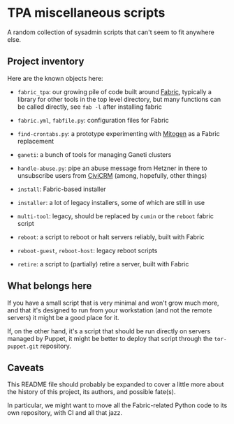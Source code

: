 # TPA miscellaneous scripts

A random collection of sysadmin scripts that can't seem to fit
anywhere else.

## Project inventory

Here are the known objects here:

 * `fabric_tpa`: our growing pile of code built around [Fabric][],
   typically a library for other tools in the top level directory, but
   many functions can be called directly, see `fab -l` after
   installing fabric

 * `fabric.yml`, `fabfile.py`: configuration files for Fabric

 * `find-crontabs.py`: a prototype experimenting with [Mitogen][] as a
   Fabric replacement

 * `ganeti`: a bunch of tools for managing Ganeti clusters

 * `handle-abuse.py`: pipe an abuse message from Hetzner in there to
   unsubscribe users from [CiviCRM][] (among, hopefully, other things)

 * `install`: Fabric-based installer

 * `installer`: a lot of legacy installers, some of which are still in
   use

 * `multi-tool`: legacy, should be replaced by `cumin` or the `reboot`
   fabric script

 * `reboot`: a script to reboot or halt servers reliably, built with
   Fabric

 * `reboot-guest`, `reboot-host`: legacy reboot scripts

 * `retire`: a script to (partially) retire a server, built with
   Fabric

[Fabric]: https://www.fabfile.org/
[Mitogen]: https://mitogen.networkgenomics.com/
[CiviCRM]: https://crm.torproject.org

## What belongs here

If you have a small script that is very minimal and won't grow much
more, and that it's designed to run from your workstation (and not the
remote servers) it might be a good place for it.

If, on the other hand, it's a script that should be run directly on
servers managed by Puppet, it might be better to deploy that script
through the `tor-puppet.git` repository.

## Caveats

This README file should probably be expanded to cover a little more
about the history of this project, its authors, and possible fate(s).

In particular, we might want to move all the Fabric-related Python
code to its own repository, with CI and all that jazz.
